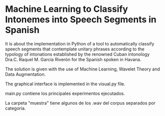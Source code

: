 # Machine Learning to Classify Intonemes into Speech Segments in Spanish

It is about the implementation in Python of a tool to automatically classify speech segments that contemplate unitary phrases according to the typology of intonations established by the renowned Cuban intonology Dra.C. Raquel M. García Riverón for the Spanish spoken in Havana.

The solution is given with the use of Machine Learning, Wavelet Theory and Data Augmentation.

The graphical interface is implemented in the visual.py file.


main.py contiene los principales experimentos ejecutados.


La carpeta "muestra" tiene algunos de los .wav del corpus separados por categoria.
